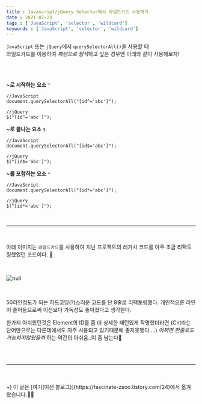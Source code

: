 ```yaml
---
title : Javascript/jQuery Selector에서 와일드카드 사용하기
date : 2021-07-23
tags : ['JavaScript', 'selector', 'wildcard']
keywords : ['JavaScript', 'selector', 'wildcard']
---
```


`JavaScript` 또는 `jQuery`에서 `querySelectorAll()`을 사용할 때<br/>
와일드카드를 이용하여 *패턴으로 탐색*하고 싶은 경우엔 아래와 같이 사용해보자!

<br/><br/>

**~로 시작하는 요소**  `^`

```
//JavaScript
document.querySelectorAll("[id^='abc']");

//jQuery
$("[id^='abc']");
```

**~로 끝나는 요소** `$`

```
//JavaScript
document.querySelectorAll("[id$='abc']");

//jQuery
$("[id$='abc']");
```

**~를 포함하는 요소** `*`

```
//JavaScript
document.querySelectorAll("[id*='abc']");

//jQuery
$("[id*='abc']");
```

<br/>

---

<br/>

아래 이미지는 `와일드카드`를 사용하여 지난 프로젝트의 레거시 코드를 아주 조금 리팩토링했었던 코드이다. 👻

<br/>


![null](https://img1.daumcdn.net/thumb/R1280x0/?scode=mtistory2&fname=https%3A%2F%2Fblog.kakaocdn.net%2Fdn%2FkVCvG%2FbtqE81F1Iox%2Fp3kVAWDJNMLRWXzQR5WxKk%2Fimg.png)

<br/>

50라인정도가 되는 하드코딩(?)스러운 코드를 단 8줄로 리팩토링했다. 개인적으론 라인이 줄어듦으로써 이전보다 가독성도 좋아졌다고 생각한다.
<br/>

한가지 아쉬웠던것은 Element의 ID를 좀 더 상세한 패턴있게 작명했더라면 (Cnt라는 단어만으로는 다른데에서도 자주 사용되고 있기때문에 좋지못했다....)
*어쩌면 한줄로도 가능하지않았을까* 하는 약간의 아쉬움..이 좀 남는다🤔

<br/><br/>
<hr/>
<br/><br/>
+) 이 글은 [여기(이전 블로그)](https://fascinate-zsoo.tistory.com/24)에서 옮겨왔습니다.🙋‍♀️
<br/><br/>
